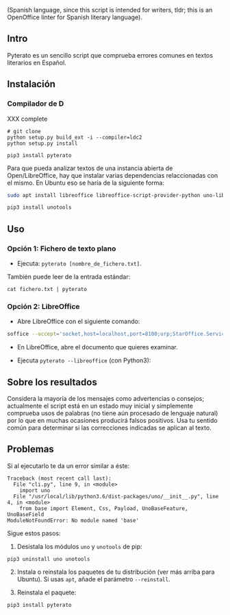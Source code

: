 (Spanish language, since this script is intended for writers, tldr; this is an OpenOffice linter for Spanish literary language).

## Intro

Pyterato es un sencillo script que comprueba errores comunes en textos
literarios en Español.

## Instalación

### Compilador de D

XXX complete

```
# git clone
python setup.py build_ext -i --compiler=ldc2
python setup.py install
```

```
pip3 install pyterato
```

Para que pueda analizar textos de una instancia abierta de Open/LibreOffice, hay
que instalar varias dependencias relaccionadas con el mismo. En Ubuntu eso se
haría de la siguiente forma:

```bash
sudo apt install libreoffice libreoffice-script-provider-python uno-libs3 python3-uno python3

pip3 install unotools
```

## Uso

### Opción 1: Fichero de texto plano

- Ejecuta: `pyterato [nombre_de_fichero.txt]`.

También puede leer de la entrada estándar:

`cat fichero.txt | pyterato`

### Opción 2: LibreOffice

- Abre LibreOffice con el siguiente comando:

```bash
soffice --accept='socket,host=localhost,port=8100;urp;StarOffice.Service'
```

- En LibreOffice, abre el documento que quieres examinar.

- Ejecuta `pyterato --libreoffice` (con Python3):

## Sobre los resultados

Considera la mayoría de los mensajes como advertencias o consejos; actualmente el script
está en un estado muy inicial y simplemente comprueba usos de palabras (no tiene
aún procesado de lenguaje natural) por lo que en muchas ocasiones producirá falsos
positivos. Usa tu sentido común para determinar si las correcciones indicadas se
aplican al texto.

## Problemas

Si al ejecutarlo te da un error similar a éste:

```
Traceback (most recent call last):
  File "cli.py", line 9, in <module>
    import uno
  File "/usr/local/lib/python3.6/dist-packages/uno/__init__.py", line 4, in <module>
    from base import Element, Css, Payload, UnoBaseFeature, UnoBaseField
ModuleNotFoundError: No module named 'base'
```

Sigue estos pasos:

1. Desistala los módulos `uno` y `unotools` de pip:

```pip3 uninstall uno unotools```

2. Instala o reinstala los paquetes de tu distribución (ver más arriba para Ubuntu). 
Si usas `apt`, añade el parámetro `--reinstall`.

3. Reinstala el paquete:

```
pip3 install pyterato
```
